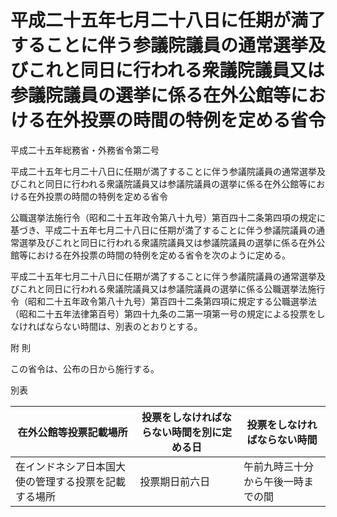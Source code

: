 # 平成二十五年七月二十八日に任期が満了することに伴う参議院議員の通常選挙及びこれと同日に行われる衆議院議員又は参議院議員の選挙に係る在外公館等における在外投票の時間の特例を定める省令

平成二十五年総務省・外務省令第二号

平成二十五年七月二十八日に任期が満了することに伴う参議院議員の通常選挙及びこれと同日に行われる衆議院議員又は参議院議員の選挙に係る在外公館等における在外投票の時間の特例を定める省令

公職選挙法施行令（昭和二十五年政令第八十九号）第百四十二条第四項の規定に基づき、平成二十五年七月二十八日に任期が満了することに伴う参議院議員の通常選挙及びこれと同日に行われる衆議院議員又は参議院議員の選挙に係る在外公館等における在外投票の時間の特例を定める省令を次のように定める。

平成二十五年七月二十八日に任期が満了することに伴う参議院議員の通常選挙及びこれと同日に行われる衆議院議員又は参議院議員の選挙に係る公職選挙法施行令（昭和二十五年政令第八十九号）第百四十二条第四項に規定する公職選挙法（昭和二十五年法律第百号）第四十九条の二第一項第一号の規定による投票をしなければならない時間は、別表のとおりとする。

附 則

この省令は、公布の日から施行する。

別表

在外公館等投票記載場所 | 投票をしなければならない時間を別に定める日 | 投票をしなければならない時間  
---|---|---  
在インドネシア日本国大使の管理する投票を記載する場所 | 投票期日前六日 | 午前九時三十分から午後一時までの間
